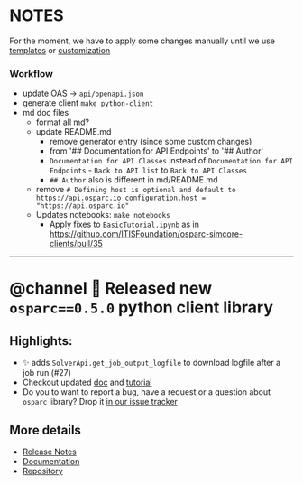 # NOTES

For the moment, we have to apply some changes manually until we use [templates](https://openapi-generator.tech/docs/templating) or [customization](https://openapi-generator.tech/docs/customization)

### Workflow

- update OAS -> ``api/openapi.json``
- generate client ``make python-client``
- md doc files
  - format all md?
  - update README.md
    - remove generator entry (since some custom changes)
    - from '## Documentation for API Endpoints' to '## Author'
    - ``Documentation for API Classes`` instead of ``Documentation for API Endpoints``
          - ``Back to API list`` to ``Back to API Classes``
    - ``## Author`` also is different in md/README.md
  - remove ```# Defining host is optional and default to https://api.osparc.io
configuration.host = "https://api.osparc.io"```
  - Updates notebooks: ``make notebooks``
    - Apply fixes to ``BasicTutorial.ipynb``  as in https://github.com/ITISFoundation/osparc-simcore-clients/pull/35



----

# @channel :tada:  Released new ``osparc==0.5.0`` python client library

## Highlights:

- ✨ adds ``SolverApi.get_job_output_logfile`` to download logfile after a job run (#27)
- Checkout updated [doc](https://itisfoundation.github.io/osparc-simcore-clients) and [tutorial](https://itisfoundation.github.io/osparc-simcore-clients/#/md/tutorials/BasicTutorial?id=basic-tutorial)
- Do you to want to report a bug, have a request or a question about ``osparc`` library? Drop it [in our issue tracker](https://github.com/ITISFoundation/osparc-simcore-clients/issues/new/choose)

## More details
- [Release Notes](https://github.com/ITISFoundation/osparc-simcore-clients/releases)
- [Documentation](https://itisfoundation.github.io/osparc-simcore-clients)
- [Repository](https://github.com/ITISFoundation/osparc-simcore-clients)
